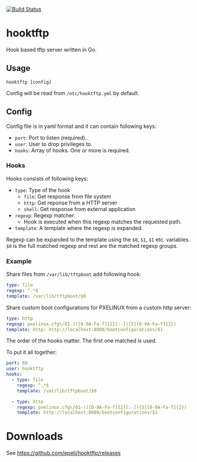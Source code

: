 [![Build Status](https://travis-ci.org/epeli/hooktftp.png?branch=master)](https://travis-ci.org/epeli/hooktftp)

# hooktftp

Hook based tftp server written in Go.

## Usage

    hooktftp [config]

Config will be read from `/etc/hooktftp.yml` by default.

## Config

Config file is in yaml format and it can contain following keys:

  - `port`: Port to listen (required).
  - `user`: User to drop privileges to.
  - `hooks`: Array of hooks. One or more is required.

### Hooks

Hooks consists of following keys:

  - `type`: Type of the hook
    - `file`: Get response from file system
    - `http`: Get reponse from a HTTP server
    - `shell`: Get response from external application
  - `regexp`: Regexp matcher.
    - Hook is executed when this regexp matches the requested path.
  - `template`: A template where the regexp is expanded.

Regexp can be expanded to the template using the `$0`, `$1`, `$1` etc.
variables. `$0` is the full matched regexp and rest are the matched regexp
groups.

### Example

Share files from `/var/lib/tftpboot` add following hook:

```yaml
type: file
regexp: ^.*$
template: /var/lib/tftpboot/$0
```

Share custom boot configurations for PXELINUX from a custom http server:

```yaml
type: http
regexp: pxelinux.cfg\/01-(([0-9A-Fa-f]{2}[:-]){5}[0-9A-Fa-f]{2})
template: http: http://localhost:8080/bootconfigurations/$1
```

The order of the hooks matter. The first one matched is used.

To put it all together:


```yaml
port: 69
user: hooktftp
hooks:
  - type: file
    regexp: ^.*$
    template: /var/lib/tftpboot/$0

  - type: http
    regexp: pxelinux.cfg\/01-(([0-9A-Fa-f]{2}[:-]){5}[0-9A-Fa-f]{2})
    template: http://localhost:8080/bootconfigurations/$1
```

# Downloads

See <https://github.com/epeli/hooktftp/releases>
